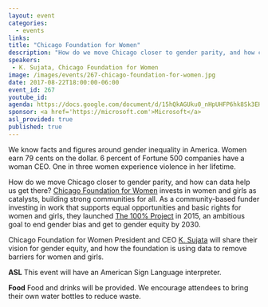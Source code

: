 ```yaml
---
layout: event
categories: 
  - events
links:
title: "Chicago Foundation for Women"
description: "How do we move Chicago closer to gender parity, and how can data help us get there? Chicago Foundation for Women President and CEO K. Sujata will share their vision for gender equity, and how the foundation is using data to remove barriers for women and girls."
speakers:
 - K. Sujata, Chicago Foundation for Women
image: /images/events/267-chicago-foundation-for-women.jpg
date: 2017-08-22T18:00:00-06:00
event_id: 267
youtube_id: 
agenda: https://docs.google.com/document/d/15hQkAGUku0_nHpUHFP6hk8Sk3EHCZypifLf89SGNq0s/edit
sponsor: <a href='https://microsoft.com'>Microsoft</a>
asl_provided: true
published: true
---
```


We know facts and figures around gender inequality in America. Women earn 79 cents on the dollar. 6 percent of Fortune 500 companies have a woman CEO. One in three women experience violence in her lifetime.

How do we move Chicago closer to gender parity, and how can data help us get there? [Chicago Foundation for Women](https://www.cfw.org/) invests in women and girls as catalysts, building strong communities for all. As a community-based funder investing in work that supports equal opportunities and basic rights for women and girls, they launched [The 100% Project](https://www.cfw.org/100-percent/) in 2015, an ambitious goal to end gender bias and get to gender equity by 2030.

Chicago Foundation for Women President and CEO [K. Sujata](https://twitter.com/k_sujata) will share their vision for gender equity, and how the foundation is using data to remove barriers for women and girls.

**ASL** This event will have an American Sign Language interpreter.

**Food** Food and drinks will be provided. We encourage attendees to bring their own water bottles to reduce waste.